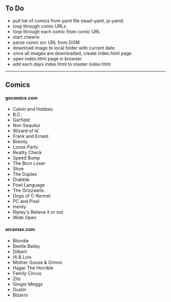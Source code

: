 ## To Do

 - pull list of comics from yaml file (read-yaml, js-yaml)
 - loop through comic URLs
 - loop through each comic from comic URL
 - start cheerio
 - parse comic src URL from DOM
 - download image to local folder with current date
 - once all images are downloaded, create index.html page
 - open index.html page in browser
 - add each days index.html to master index.html

----

## Comics

#### gocomics.com

 - Calvin and Hobbes
 - B.C.
 - Garfield
 - Non Sequitur
 - Wizard of Id
 - Frank and Ernest
 - Brevity
 - Loose Parts
 - Reality Check
 - Speed Bump
 - The Born Loser
 - Shoe
 - The Duplex
 - Drabble
 - Fowl Language
 - The Grizzwells
 - Dogs of C-Kennel
 - PC and Pixel
 - monty
 - Ripley's Believe it or not
 - Wide Open

#### arcamax.com

 - Blondie
 - Beetle Bailey
 - Dilbert
 - Hi & Lois
 - Mother Goose & Grimm
 - Hagar The Horrible
 - Family Circus
 - Zits
 - Ginger Meggs
 - Dustin
 - Bizarro
